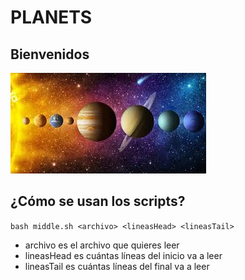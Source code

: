 # PLANETS
 
## **Bienvenidos**  
![Planets](Planetas.jpg)  

## ¿Cómo se usan los scripts?  
`bash middle.sh <archivo> <lineasHead> <lineasTail>`  

- archivo es el archivo que quieres leer
- lineasHead es cuántas líneas del inicio va a leer
- lineasTail es cuántas líneas del final va a leer
